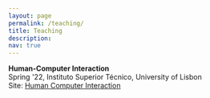 ```yaml
---
layout: page
permalink: /teaching/
title: Teaching
description: 
nav: true
---
```


**Human-Computer Interaction**<br>
Spring '22, Instituto Superior Técnico, University of Lisbon<br>
Site: [Human Computer Interaction](https://fenix.tecnico.ulisboa.pt/disciplinas/IPM/2021-2022/2-semestre/pagina-inicial)
